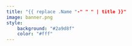 ```yaml
---
title: "{{ replace .Name "-" " " | title }}"
image: banner.png
style:
    background: "#2a9d8f"
    color: "#fff"
---
```

